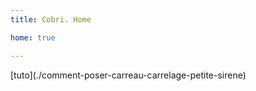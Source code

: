 ```yaml
---
title: Cobri. Home

home: true

---
```

<Home/>
[tuto](./comment-poser-carreau-carrelage-petite-sirene)